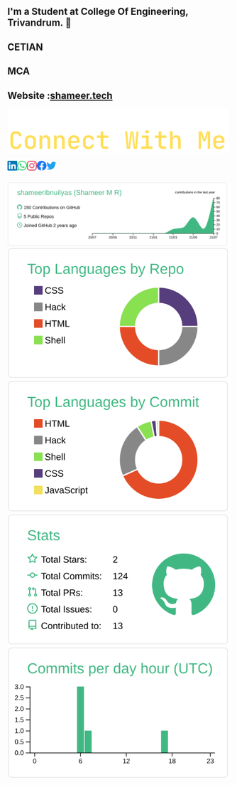 ## I'm a Student at College Of Engineering, Trivandrum. 💪
## CETIAN
## MCA
## Website :<a href="http://shameer.tech/">shameer.tech </a>

![social-links-title](assets/connectwithme.svg)

<a href="https://www.linkedin.com/in/shameer-m-r-5916771b6/">
  <img align="left" alt="Shameer's Linkdein" width="22px" src="assets/linkedin.svg" />
</a>

<a href="https://wa.me/+919747469932">
  <img align="left" alt="Shameer's Whatsapp" width="22px" src="assets/whatsapp.svg" />
</a>

<a href="https://www.instagram.com/shameeribnuilyas/?r=nametag">
  <img align="left" alt="Shameer's Instagram" width="22px" src="assets/instagram.svg" />
</a>

<a href="https://www.facebook.com/shameer.manalakom/">
  <img align="left" alt="Shameer's Facebook" width="22px" src="assets/facebook.svg" />
</a>

<a href="https://twitter.com/shameerilyas?s=09">
  <img align="left" alt="Shameer's twitter" width="22px" src="assets/twitter.svg" />
</a>
<br><br>



[![](https://raw.githubusercontent.com/shameeribnuilyas/shameeribnuilyas/master/profile-summary-card-output/vue/0-profile-details.svg)](https://github.com/vn7n24fzkq/github-profile-summary-cards)
[![](https://raw.githubusercontent.com/shameeribnuilyas/shameeribnuilyas/master/profile-summary-card-output/vue/1-repos-per-language.svg)](https://github.com/vn7n24fzkq/github-profile-summary-cards) [![](https://raw.githubusercontent.com/shameeribnuilyas/shameeribnuilyas/master/profile-summary-card-output/vue/2-most-commit-language.svg)](https://github.com/vn7n24fzkq/github-profile-summary-cards)
[![](https://raw.githubusercontent.com/shameeribnuilyas/shameeribnuilyas/master/profile-summary-card-output/vue/3-stats.svg)](https://github.com/vn7n24fzkq/github-profile-summary-cards) [![](https://raw.githubusercontent.com/shameeribnuilyas/shameeribnuilyas/master/profile-summary-card-output/vue/4-productive-time.svg)](https://github.com/vn7n24fzkq/github-profile-summary-cards)






